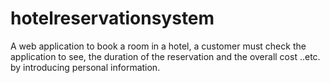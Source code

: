 # hotelreservationsystem
A web application to book a room in a hotel, a customer must check the application to see, the duration of the reservation and the overall cost ..etc. by introducing personal information.
